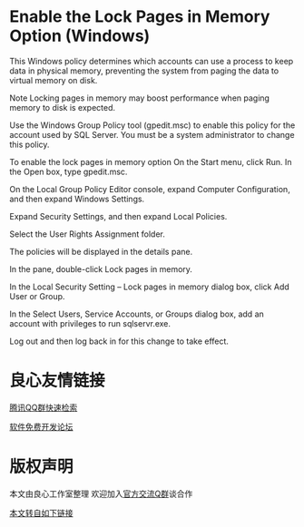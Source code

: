 # Enable the Lock Pages in Memory Option (Windows)

  This Windows policy determines which accounts can use a process to
keep data in physical memory, preventing the system from paging the data
 to virtual memory on disk.


Note Locking pages in memory may boost performance when paging memory to disk is expected.


 Use the Windows Group Policy tool (gpedit.msc) to enable this policy
for the account used by  SQL Server. You must be a system administrator
to change this policy.


To enable the lock pages in memory option
On the Start menu, click Run. In the Open box, type gpedit.msc.

On the Local Group Policy Editor console, expand Computer Configuration, and then expand Windows Settings.

Expand Security Settings, and then expand Local Policies.

Select the User Rights Assignment folder.

 The policies will be displayed in the details pane.

In the pane, double-click Lock pages in memory.

In the Local Security Setting – Lock pages in memory dialog box, click Add User or Group.

In the Select Users, Service Accounts, or Groups dialog box, add an account with privileges to run sqlservr.exe.

Log out and then log back in for this change to take effect.




 # 良心友情链接

[腾讯QQ群快速检索](http://u.720life.cn/s/8cf73f7c)

[软件免费开发论坛](http://u.720life.cn/s/bbb01dc0)

# 版权声明 

本文由良心工作室整理 欢迎加入[官方交流Q群](https://u.720life.cn/s/f2316816)谈合作

[本文转自如下链接](http://u.720life.cn/g/2e71d0f0a5c601172267ba20d3a43c6e2f6c6a9e2645d44f53ae64846818d15647b6dbb9c86d939cd442bf84d603a505cf27542c83ad57e42c1496a3751c607f)